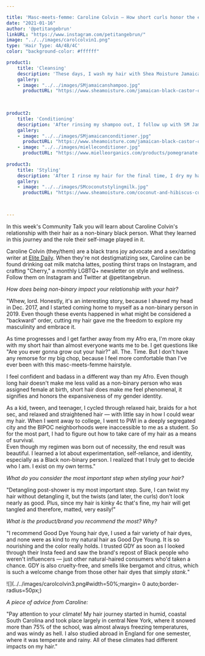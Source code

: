 ```yaml
---

title: 'Masc-meets-femme: Caroline Colvin — How short curls honor the expansiveness of their gender identity.'
date: "2021-01-16"
author: '@petitangebrun'
linkURL: "https://www.instagram.com/petitangebrun/"
image: "../../images/carolcolvin1.png"
type: 'Hair Type: 4A/4B/4C'
color: "background-color: #ffffff"

product1: 
    title: 'Cleansing'
    description: 'These days, I wash my hair with Shea Moisture Jamaican Black Castor Oil Strengthen & Restore Shampoo. I used SM Coconut & Hibiscus system all through college and for most of post-grad until recently (so at least five years). But I have bleached and dyed hair, so I wanted something nourishing. I rinse my hair through, detangle it, and lather up with my shampoo.'
    gallery:
    - image: "../../images/SMjamaicanshampoo.jpg"
      productURL: "https://www.sheamoisture.com/jamaican-black-castor-oil-strengthen-and-restore-shampoo-16oz/764302215509.html"

 
 
product2: 
    title: 'Conditioning'
    description: 'After rinsing my shampoo out, I follow up with SM Jamaican Black Castor Oil conditioner (replacing SM Coconut & Hibiscus conditioner). However, about a month ago, my hair was feeling "fried, dyed, and laid to the side," as my mom would say. So instead of reupping my SM conditioner, I bought Mielle Pomegranate & Honey Moisturizing & Detangling Conditioner.'
    gallery:
    - image: "../../images/SMjamaicanconditioner.jpg"
      productURL: "https://www.sheamoisture.com/jamaican-black-castor-oil-rinse-out-conditioner/764302215806.html"
    - image: "../../images/mielleconditioner.jpg"
      productURL: "https://www.mielleorganics.com/products/pomegranate-honey-moisturizing-and-detangling-conditioner"
 
product3: 
    title: 'Styling'
    description: 'After I rinse my hair for the final time, I dry my hair with a T-shirt headwrap until it is damp. I section out my hair, then use a fine tooth comb to detangle it before I slather on SM Coconut Hibiscus Styling Milk. Then I finger twist my hair, until my whole head (well, at least, the non-shaved part) is in twists. When I am ready to take the twists out, I dab my fingers with coconut oil and do so.'
    gallery:
    - image: "../../images/SMcoconutstylingmilk.jpg"
      productURL: "https://www.sheamoisture.com/coconut-and-hibiscus-curl-and-style-milk/764302290247.html"


 
---
```


In this week's Community Talk you will learn about Caroline Colvin's relationship with their hair as a non-binary black person. What they learned in this journey and the role their self-image played in it.

Caroline Colvin (they/them) are a black trans joy advocate and a sex/dating writer at [Elite Daily](https://www.elitedaily.com/profile/caroline-colvin-15514249). When they're not destigmatizing sex, Caroline can be found drinking oat milk matcha lattes, posting thirst traps on Instagram, and crafting "Cherry," a monthly LGBTQ+ newsletter on style and wellness. Follow them on Instagram and Twitter at @petitangebrun.

*How does being non-binary impact your relationship with your hair?*    

"Whew, lord. Honestly, it's an interesting story, because I shaved my head in Dec. 2017, and I started coming home to myself as a non-binary person in 2019. Even though these events happened in what might be considered a "backward" order, cutting my hair gave me the freedom to explore my masculinity and embrace it.

As time progresses and I get farther away from my Afro era, I'm more okay with my short hair than almost everyone wants me to be. I get questions like "Are you ever gonna grow out your hair?" all. The. Time. But I don't have any remorse for my big chop, because I feel more comfortable than I've ever been with this masc-meets-femme hairstyle. 

I feel confident and badass in a different way than my Afro. Even though long hair doesn't make me less valid as a non-binary person who was assigned female at birth, short hair does make me feel phenomenal, it signifies and honors the expansiveness of my gender identity.

As a kid, tween, and teenager, I cycled through relaxed hair, braids for a hot sec, and relaxed and straightened hair — with little say in how I could wear my hair. When I went away to college, I went to PWI in a deeply segregated city and the BIPOC neighborhoods were inaccessible to me as a student. So for the most part, I had to figure out how to take care of my hair as a means of survival.  
Even though my regimen was born out of necessity, the end result was beautiful. I learned a lot about experimentation, self-reliance, and identity, especially as a Black non-binary person. I realized that I truly get to decide who I am. I exist on my own terms."  


*What do you consider the most important step when styling your hair?*   

"Detangling post-shower is my most important step. Sure, I can twist my hair without detangling it, but the twists (and later, the curls) don't look nearly as good. Plus, since my hair is kinky 4c that's fine, my hair will get tangled and therefore, matted, very easily!"    


*What is the product/brand you recommend the most? Why?*   

"I recommend Good Dye Young hair dye, I used a fair variety of hair dyes, and none were as kind to my natural hair as Good Dye Young. It is so nourishing and the color really holds. I trusted GDY as soon as I looked through their Insta feed and saw the brand's repost of Black people who weren't influencers — just other natural-haired consumers who'd taken a chance. GDY is also cruelty-free, and smells like bergamot and citrus, which is such a welcome change from those other hair dyes that simply *stank.*"   


![](../../images/carolcolvin3.png#width=50%;margin= 0 auto;border-radius=50px;)


*A piece of advice from Caroline:*  

"Pay attention to your climate! My hair journey started in humid, coastal South Carolina and took place largely in central New York, where it snowed more than 75% of the school, was almost always freezing temperatures, and was windy as hell. I also studied abroad in England for one semester, where it was temperate and rainy. All of these climates had different impacts on my hair."



 

